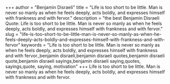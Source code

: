 +++
author = "Benjamin Disraeli"
title = "Life is too short to be little. Man is never so manly as when he feels deeply, acts boldly, and expresses himself with frankness and with fervor."
description = "the best Benjamin Disraeli Quote: Life is too short to be little. Man is never so manly as when he feels deeply, acts boldly, and expresses himself with frankness and with fervor."
slug = "life-is-too-short-to-be-little-man-is-never-so-manly-as-when-he-feels-deeply-acts-boldly-and-expresses-himself-with-frankness-and-with-fervor"
keywords = "Life is too short to be little. Man is never so manly as when he feels deeply, acts boldly, and expresses himself with frankness and with fervor.,benjamin disraeli,benjamin disraeli quotes,benjamin disraeli quote,benjamin disraeli sayings,benjamin disraeli saying,quotes, sayings,quote, saying, motivation"
+++
Life is too short to be little. Man is never so manly as when he feels deeply, acts boldly, and expresses himself with frankness and with fervor.
